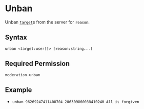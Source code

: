 # Unban

Unban [`target`](../../../reference/object-types.md#user)s from the server for `reason`.

## Syntax

`unban <target:user[]> [reason:string...]`

## Required Permission

`moderation.unban`

## Example

- `unban 96269247411400704 206309860038410240 All is forgiven`
